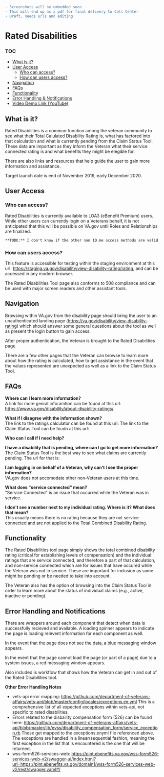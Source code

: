``` diff
- Screenshots will be embedded soon
- This will end up as a pdf for final delivery to Call Center
- Draft, needs urls and editing
```

# Rated Disabilities

### TOC 
 - [What is it?](https://github.com/department-of-veterans-affairs/va.gov-team/blob/master/teams/vsa/teams/ebenefits/features/view-rated-disabilities/call-center/product-guide.md#what-is-it)
 - [User Access](https://github.com/department-of-veterans-affairs/va.gov-team/blob/master/teams/vsa/teams/ebenefits/features/view-rated-disabilities/call-center/product-guide.md#user-access)
   - [Who can access?](https://github.com/department-of-veterans-affairs/va.gov-team/blob/master/teams/vsa/teams/ebenefits/features/view-rated-disabilities/call-center/product-guide.md#who-can-access)
   - [How can users access?](https://github.com/department-of-veterans-affairs/va.gov-team/blob/master/teams/vsa/teams/ebenefits/features/view-rated-disabilities/call-center/product-guide.md#how-can-users-access)
 - [Navigation](https://github.com/department-of-veterans-affairs/va.gov-team/blob/master/teams/vsa/teams/ebenefits/features/view-rated-disabilities/call-center/product-guide.md#navigation)
 - [FAQs](https://github.com/department-of-veterans-affairs/va.gov-team/blob/master/teams/vsa/teams/ebenefits/features/view-rated-disabilities/call-center/product-guide.md#faqs)
 - [Functionality](https://github.com/department-of-veterans-affairs/va.gov-team/blob/master/teams/vsa/teams/ebenefits/features/view-rated-disabilities/call-center/product-guide.md#functionality)
 - [Error Handling & Notifications](https://github.com/department-of-veterans-affairs/va.gov-team/blob/master/teams/vsa/teams/ebenefits/features/view-rated-disabilities/call-center/product-guide.md#error-handling-and-notifications)
 - [Video Demo Link (YouTube)](#)

## What is it?
Rated Disabilities is a common function among the veteran community to see what their Total Calulated Disability Rating is, what has factored into that calculation and what is currently pending from the Claim Status Tool. These data are important as they inform the Veteran what their service connected rating is and what benefits they might be elegible for.

There are also links and resources that help guide the user to gain more information and assistance.

Target launch date is end of November 2019, early December 2020.

## User Access
### Who can access?
 Rated Disabilities is currently available to LOA3 (eBenefit Premium) users.  While other users can currently login on a Veterans behalf, it is not anticipated that this will be possible on VA.gov until Roles and Relationships are finalized.

`**TODO:** I don't know if the other non ID.me access methods are valid`

### How can users access?
 This feature is accessible for testing within the staging environment at this url: https://staging.va.gov/disability/view-disability-rating/rating, and can be accessed in any modern browser.

 The Rated Disabilities Tool page also conforms to 508 compliance and can be used with major screen readers and other assistant tools.

## Navigation
Browsing within VA.gov from the disability page should bring the user to an unauthenticated landing page (https://va.gov/disability/view-disability-rating) which should answer some general questions about the tool as well as present the login button to gain access.

After proper authentication, the Veteran is brought to the Rated Disabilities page.  

There are a few other pages that the Veteran can browse to learn more about how the rating is calculated, how to get assistance in the event that the values represented are unexpected as well as a link to the Claim Status Tool.

## FAQs
**Where can I learn more information?**  
A link for more genral inforamtion can be found at this url: https://www.va.gov/disability/about-disability-ratings/

**What if I disagree with the information shown?**  
The link to the ratings calculator can be found at this url: 
The link to the Claim Status Tool can be foudn at this url:

**Who can I call if I need help?**  

**I have a disability that is pending, where can I go to get more information?**  
The Claim Status Tool is the best way to see what claims are currently pending.  The url for that is:  

**I am logging in on behalf of a Veteran, why can't I see the proper information?**  
VA.gov does not accomodate other non-Veteran users at this time.  

**What does "service connected" mean?**  
"Service Connected" is an issue that occurred while the Veteran was in service.  

**I don't see a number next to my individual rating.  Where is it?  What does that mean?**  
This usually means there is no rating because they are not service connected and are not applied to the Total Combined Disability Rating.

## Functionality  
The Rated Disabilities tool page simply shows the total combined disability rating (critical for establishing levels of compensation) and the individual ratings that are service connected, and therefore a part of that calculation, and non-service connected which are for issues that have occured while the Veteran was not in service.  These are important for inclusion as some might be pending or be needed to take into account.

The Veteran also has the option of browsing into the Claim Status Tool in order to learn more about the status of individual claims (e.g., active, inactive or pending).

## Error Handling and Notifications  
There are wrappers around each component that detect when data is successfully recieved and available. A loading spinner appears to indicate the page is loading relevent information for each component as well.  

In the event that the page does not see the data, a blue messaging window appears.  

In the event that the page cannot load the page (or part of a page) due to a system issues, a red messaging window appears.  

Also included is workflow that shows how the Veteran can get in and out of the Rated Disabilities tool.  

**Other Error Handling Notes**  
- vets-api error mapping: https://github.com/department-of-veterans-affairs/vets-api/blob/master/config/locales/exceptions.en.yml This is a comprehensive list of all expected exceptions within vets-api, not specific to rated disabilities.  
- Errors related to the disbaility compensation form (526) can be found here: https://github.com/department-of-veterans-affairs/vets-api/blob/master/lib/evss/disability_compensation_form/service_exception.rb These get mapped to the exceptions.enyml file referenced above. The exceptions are handled in a linear/sequential fashion, meaning the first exception in the list that is encountered is the one that will be returned.  
- wss-form526-services-web: https://pint.ebenefits.va.gov/wss-form526-services-web-v2/swagger-ui/index.html?url=https://pint.ebenefits.va.gov/domain1/wss-form526-services-web-v2/rest/swagger.yaml#/  

